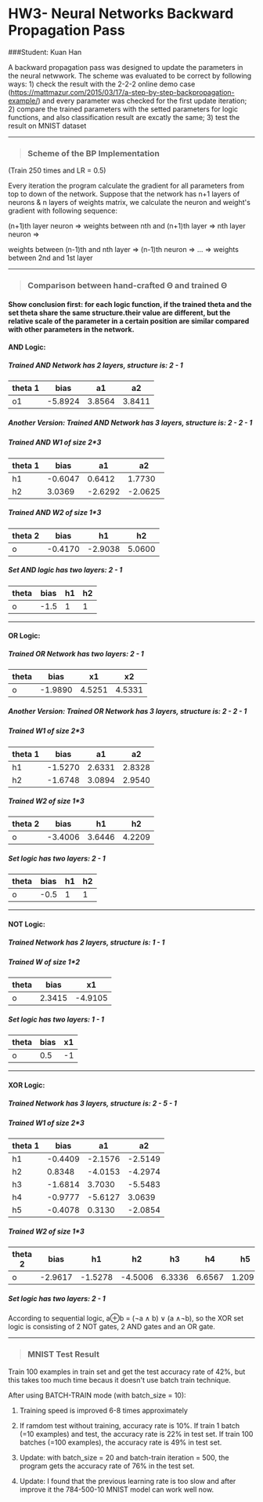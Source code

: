 # **HW3- Neural Networks Backward Propagation Pass**
###Student: Kuan Han



A backward propagation pass was designed to update the parameters in the neural netwwork. The scheme was evaluated to be correct by following ways: 1) check the result with the 2-2-2 online demo case (https://mattmazur.com/2015/03/17/a-step-by-step-backpropagation-example/) and every parameter was checked for the first update iteration; 2) compare the trained parameters with the setted parameters for logic functions, and also classification result are excatly the same; 3) test the result on MNIST dataset
 
----------


>### **Scheme of the BP Implementation**

(Train 250 times and LR = 0.5)

Every iteration the program calculate the gradient for all parameters from top to down of the network. Suppose that the network has n+1 layers of neurons & n layers of weights matrix, we calculate the neuron and weight's gradient with following sequence:

(n+1)th layer neuron => weights between nth and (n+1)th layer => nth layer neuron => 

weights between (n-1)th and nth layer => (n-1)th neuron => ... => weights between 2nd and 1st layer

---------------------------


>### **Comparison between hand-crafted Θ and trained Θ**

#### Show conclusion first: for each logic function, if the trained theta and the set theta share the same structure.their value are different, but the relative scale of the parameter in a certain position are similar compared with other parameters in the network.

#### AND Logic:

##### Trained AND Network has 2 layers, structure is: 2 - 1
|theta 1|bias|a1|a2|
|-----|-----|-----|-----|
|o1|-5.8924  |3.8564  |3.8411|

##### Another Version: Trained AND Network has 3 layers, structure is: 2 - 2 - 1

##### Trained AND W1 of size 2*3

|theta 1|bias|a1|a2|
|-----|-----|-----|-----|
|h1|-0.6047|0.6412|1.7730|
|h2|3.0369|-2.6292|-2.0625|

##### Trained AND W2 of size 1*3

|theta 2|bias|h1|h2|
|-----|-----|-----|-----|
|o|-0.4170|-2.9038|5.0600|


##### Set AND logic has two layers: 2 - 1

|theta |bias|h1|h2|
|-----|-----|-----|-----|
|o|-1.5|1|1|
-----

#### OR Logic:

##### Trained OR Network has two layers: 2 - 1

|theta |bias|x1|x2|
|-----|-----|-----|-----|
|o|-1.9890  |4.5251|  4.5331|


##### Another Version: Trained OR Network has 3 layers, structure is: 2 - 2 - 1

##### Trained W1 of size 2*3

|theta 1|bias|a1|a2|
|-----|-----|-----|-----|
|h1|-1.5270|2.6331|2.8328|
|h2|-1.6748|3.0894|2.9540|

##### Trained W2 of size 1*3

|theta 2|bias|h1|h2|
|-----|-----|-----|-----|
|o|-3.4006|3.6446|4.2209|


##### Set logic has two layers: 2 - 1

|theta |bias|h1|h2|
|-----|-----|-----|-----|
|o|-0.5|1|1|
-----

#### NOT Logic:

##### Trained Network has 2 layers, structure is: 1 - 1

##### Trained W of size 1*2

|theta|bias|x1|
|-----|-----|-----|
|o|2.3415|-4.9105|


##### Set logic has two layers: 1 - 1

|theta |bias|x1|
|-----|-----|-----|
|o|0.5|-1|
-----

#### XOR Logic:

##### Trained Network has 3 layers, structure is: 2 - 5 - 1

##### Trained W1 of size 2*3

|theta 1|bias|a1|a2|
|-----|-----|-----|-----|
|h1|-0.4409|-2.1576 |-2.5149
|h2| 0.8348 |-4.0153 |-4.2974
|h3|-1.6814 | 3.7030 |-5.5483
|h4|-0.9777 |-5.6127 | 3.0639
|h5|-0.4078 | 0.3130| -2.0854


##### Trained W2 of size 1*3

|theta 2|bias|h1|h2|h3|h4|h5|
|-----|-----|-----|-----|-----|-----|-----|
|o|-2.9617 |-1.5278| -4.5006 | 6.3336  |6.6567  |1.2095|


##### Set logic has two layers: 2 - 1
According to sequential logic, a⊕b = (¬a ∧ b) ∨ (a ∧¬b), so the XOR set logic is consisting of 2 NOT gates, 2 AND gates and an OR gate.

-------------------

>### **MNIST Test Result**

Train 100 examples in train set and get the test accuracy rate of 42%, but this takes too much time becaus it doesn't use batch train technique.

After using  BATCH-TRAIN mode (with batch_size = 10):

1) Training speed is improved 6-8 times approximately

2) If ramdom test without training, accuracy rate is 10%. If train 1 batch (=10 examples) and test, the accuracy rate is 22% in test set. If train 100 batches (=100 examples), the accuracy rate is 49% in test set.

3) Update: with batch_size = 20 and batch-train iteration = 500, the program gets the accuracy rate of 76% in the test set.

4) Update: I found that the previous learning rate is too slow and after improve it the 784-500-10 MNIST model can work well now.

